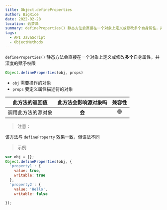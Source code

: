 ```yaml
---
title: Object.defineProperties
author: BigRice
date: 2022-02-28
location: 云梦泽
summary: defineProperties() 静态方法会直接在一个对象上定义或修改多个自身属性，并深度的赋予权限
tags:
  - API JavaScript
  - ObjectMethods
---
```


`defineProperties()` 静态方法会直接在一个对象上定义或修改**多个**自身属性，并深度的赋予权限

 ```js
Object.defineProperties(obj, props)
 ```

 - `obj` 需要操作的对象
 - `props` 要定义属性描述符的对象

|   此方法的返回值   | 此方法会影响源对象吗 | 兼容性 |
| :----------------: | :------------------: | :----: |
| 调用此方法的源对象 |        **会**        |   🟢    |

> 注意：

该方法与 `defineProperty` 效果一致，但语法不同



> 示例

```js
var obj = {};
Object.defineProperties(obj, {
  'property1': {
    value: true,
    writable: true
  },
  'property2': {
    value: 'Hello',
    writable: false
  
});
```

